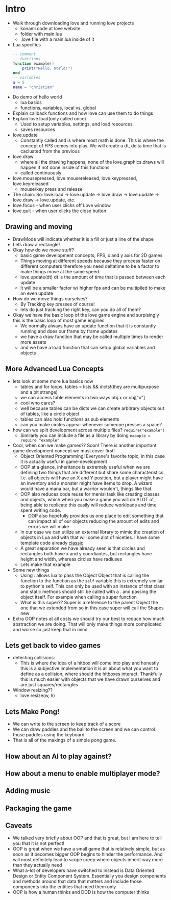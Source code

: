 # Intro

- Walk through downloading love and running love projects
  - konami code at love website
  - folder with main.lua
  - .love file with a main.lua inside of it
- Lua specifics
  ```lua
  -- comment
  -- functions
  function example()
      print("Hello, World!")
  end
  -- variables
  a = 5
  name = "christian"
  ```
- Do demo of hello world
  - lua basics
  - functions, variables, local vs. global
- Explain callback functions and how love can use them to do things
- Explain love.load(only called once)
  - Used to setup variables, settings, and load resources
  - saves resources
- love.update
  - Constantly called and is where most math is done. This is where the concept
    of FPS comes into play. We will create a dt, delta time that is cacluated
    from the previous
- love.draw
  - where all the drawing happens, none of the love.graphics.draws will happen
    if not done inside of this functions
  - called continuously
- love.mousepressed, love.mousereleased, love.keypressed, love.keyreleased
  - mouse/key press and release
- The chain: So: love.load -> love.update -> love.draw -> love.update ->
  love.draw -> love.update, etc.
- love.focus - when user clicks off Love window
- love.quit - when user clicks the close button

## Drawing and moving

- DrawMode will indicate whether it is a fill or just a line of the shape
- Lets draw a rectangle!
- Okay how do we move stuff?
  - basic game development concepts, FPS, x and y axis for 2D games
  - Things moving at different speeds because they process faster on different
    computers therefore you need deltatime to be a factor to make things move at
    the same speed.
  - love.update(dt) dt is the amount of time that is passed between each update
  - it will be a smaller factor w/ higher fps and can be multiplied to make an
    even update
- How do we move things ourselves?
  - By Tracking key presses of course!
  - lets do just tracking the right key, can you do all of them?
- Okay we have the basic loop of the love game engine and surpisingly this is
  the basic loop of most game engines
  - We normally always have an update function that it is constantly running and
    does our frame by frame updates
  - we have a draw function that may be called multiple times to render more
    assets
  - and we have a load function that can setup global variables and objects

## More Advanced Lua Concepts

- lets look at some more lua basics now
  - tables and for loops, tables = lists && dicts!(they are multipurpose and a
    bit strange)
  - we can access table elements in two ways obj.x or obj["x"]
  - cool who cares?
  - well because tables can be dicts we can create arbitrary objects out of
    tables, like a circle object
  - tables can also hold functions as sub elements
  - can you make circles appear whenever someone presses a space?
- how can we split development across multiple files? `require("example")`
  - Similarly you can include a file as a library by doing
    `example = require "example"`
- Cool, when can we make games?? Soon! There is another important game
  development concept we must cover first!
  - Object Oriented Programming! Everyone's favorite topic, in this case it is
    actually useful in game-development
  - OOP at a glance, inheritance is extremely useful when we are defining two
    things that are different but share some characteristics. I.e. all objects
    will have an X and Y position, but a player might have an inventory and a
    monster might have items to drop. A wizard would have a mana bar, but a
    warrior wouldn't, things like that.
  - OOP also reduces code reuse for menial task like creating classes and
    objects, which when you make a game you will do ALOT of, being able to
    replicate this easily will reduce workloads and time spent writing code.
    - OOP also hopefully provides us one place to edit something that can impact
      all of our objects reducing the amount of edits and errors we will make
  - In our case we can utilize an external library to mimic the creation of
    objects in Lua and with that will come alot of niceties. I have some
    template code already [classic](https://github.com/rxi/classic)
  - A great separation we have already seen is that circles and rectangles both
    have x and y coordiantes, but rectangles have height and width, whereas
    circles have radiuses
  - Lets make that example
- Some new things
  - Using : allows lua to pass the Object Object that is calling the function to
    the function as the `self` variable this is extremely similar to python's
    self. This can only be used with an instance of that class and static
    methods should still be called with a . and passing the object itself. For
    example when calling a super function
  - What is this super?? Super is a reference to the parent Object the one that
    we extended from so in this case super will call the Shapes new
- Extra OOP notes at all costs we should try our best to reduce how much
  abstraction we are doing. That will only make things more complicated and
  worse so just keep that in mind

## Lets get back to video games

- detecting collisions:
  - This is where the idea of a hitbox will come into play and honestly this is
    a subjective implementation it is all about what you want to define as a
    collision, where should the hitboxes interact. Thankfully this is much
    easier with objects that we have drawn ourselves and are just
    squares/rectangles
- Window resizing??
    - love.resize(w, h)

## Lets Make Pong!

- We can write to the screen to keep track of a score
- We can draw paddles and the ball to the screen and we can control those
  paddles using the keyboard
- That is all of the makings of a simple pong game.

## How about an AI to play against?

## How about a menu to enable multiplayer mode?

## Adding music

## Packaging the game

## Caveats

- We talked very briefly about OOP and that is great, but I am here to tell you
  that it is not perfect!
- OOP is great when we have a small game that is relatively simple, but as soon
  as it becomes bigger OOP begins to hinder the performance. And will most
  definitely lead to scope creep where objects inherit way more than they
  actually need
- What a-lot of developers have switched to instead is Data Oriented Design or
  Entity Component System. Essentially you design components and methods around
  that data that matters and include those components into the entities that
  need them only
- OOP is how a human thinks and DOD is how the computer thinks
